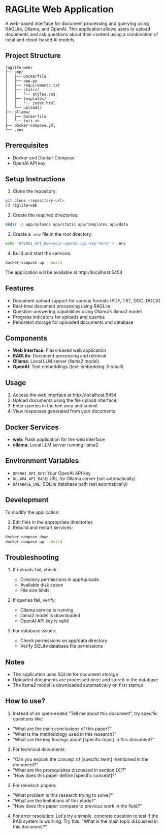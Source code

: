 # RAGLite Web Application

A web-based interface for document processing and querying using RAGLite, Ollama, and OpenAI. This application allows users to upload documents and ask questions about their content using a combination of local and cloud-based AI models.

## Project Structure
```
raglite-web/
├── app/
│   ├── Dockerfile
│   ├── app.py
│   ├── requirements.txt
│   ├── static/
│   │   └── styles.css
│   ├── templates/
│   │   └── index.html
│   └── uploads/
├── ollama/
│   ├── Dockerfile
│   └── init.sh
├── docker-compose.yml
└── .env
```

## Prerequisites
- Docker and Docker Compose
- OpenAI API key

## Setup Instructions

1. Clone the repository:
```bash
git clone <repository-url>
cd raglite-web
```

2. Create the required directories:
```bash
mkdir -p app/uploads app/static app/templates app/data
```

3. Create a `.env` file in the root directory:
```bash
echo "OPENAI_API_KEY=your-openai-api-key-here" > .env
```

4. Build and start the services:
```bash
docker-compose up --build
```

The application will be available at http://localhost:5454

## Features
- Document upload support for various formats (PDF, TXT, DOC, DOCX)
- Real-time document processing using RAGLite
- Question-answering capabilities using Ollama's llama2 model
- Progress indicators for uploads and queries
- Persistent storage for uploaded documents and database

## Components
- **Web Interface**: Flask-based web application
- **RAGLite**: Document processing and retrieval
- **Ollama**: Local LLM server (llama2 model)
- **OpenAI**: Text embeddings (text-embedding-3-small)

## Usage
1. Access the web interface at http://localhost:5454
2. Upload documents using the file upload interface
3. Enter queries in the text area and submit
4. View responses generated from your documents

## Docker Services
- **web**: Flask application for the web interface
- **ollama**: Local LLM server running llama2

## Environment Variables
- `OPENAI_API_KEY`: Your OpenAI API key
- `OLLAMA_API_BASE`: URL for Ollama server (set automatically)
- `DATABASE_URL`: SQLite database path (set automatically)

## Development
To modify the application:
1. Edit files in the appropriate directories
2. Rebuild and restart services:
```bash
docker-compose down
docker-compose up --build
```

## Troubleshooting
1. If uploads fail, check:
   - Directory permissions in app/uploads
   - Available disk space
   - File size limits

2. If queries fail, verify:
   - Ollama service is running
   - llama2 model is downloaded
   - OpenAI API key is valid

3. For database issues:
   - Check permissions on app/data directory
   - Verify SQLite database file permissions

## Notes
- The application uses SQLite for document storage
- Uploaded documents are processed once and stored in the database
- The llama2 model is downloaded automatically on first startup

## How to use?

1. Instead of an open-ended "Tell me about this document", try specific questions like:
- "What are the main conclusions of this paper?"
- "What is the methodology used in this research?"
- "What are the key findings about [specific topic] in this document?"

2. For technical documents:
- "Can you explain the concept of [specific term] mentioned in the document?"
- "What are the prerequisites discussed in section [X]?"
- "How does this paper define [specific concept]?"

3. For research papers:
- "What problem is this research trying to solve?"
- "What are the limitations of this study?"
- "How does this paper compare to previous work in the field?"

4. For error resolution:
Let's try a simple, concrete question to test if the RAG system is working. Try this:
"What is the main topic discussed in this document?"
